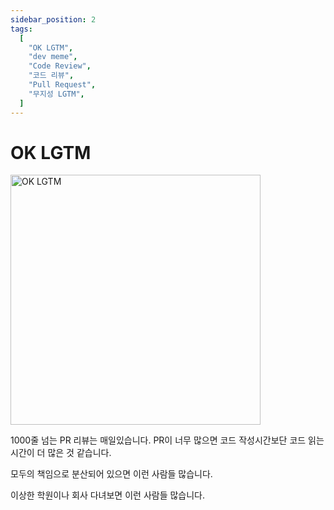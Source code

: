 ```yaml
---
sidebar_position: 2
tags:
  [
    "OK LGTM",
    "dev meme",
    "Code Review",
    "코드 리뷰",
    "Pull Request",
    "무지성 LGTM",
  ]
---
```


# OK LGTM

<p class="center">
<img src="https://user-images.githubusercontent.com/84452145/223464994-cadefd60-86f2-426a-911e-cc9d7ee12a9e.png" width="400px" alt="OK LGTM"></img>
</p>

1000줄 넘는 PR 리뷰는 매일있습니다. PR이 너무 많으면 코드 작성시간보단 코드 읽는 시간이 더 많은 것 같습니다.

모두의 책임으로 분산되어 있으면 이런 사람들 많습니다.

이상한 학원이나 회사 다녀보면 이런 사람들 많습니다.
